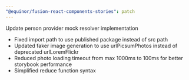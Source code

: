 ```yaml
---
"@equinor/fusion-react-components-stories": patch
---
```


Update person provider mock resolver implementation

- Fixed import path to use published package instead of src path
- Updated faker image generation to use urlPicsumPhotos instead of deprecated urlLoremFlickr
- Reduced photo loading timeout from max 1000ms to 100ms for better storybook performance
- Simplified reduce function syntax
